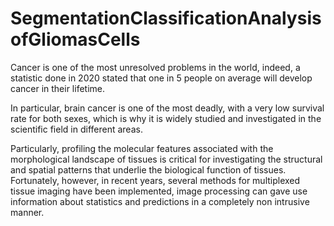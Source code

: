 # SegmentationClassificationAnalysisofGliomasCells
Cancer is one of the most unresolved problems in the world, indeed, a statistic done in 2020 stated that one in 5 people on average will develop cancer in
their lifetime.

In particular, brain cancer is one of the most deadly, with a very low survival rate for both sexes, which is why it is widely studied and investigated in the scientific field in different
areas. 

Particularly, profiling the molecular features associated with the morphological landscape of tissues is critical for investigating the structural and spatial patterns that underlie the biological function of tissues.
Fortunately, however, in recent years, several methods for multiplexed tissue imaging have been implemented, image processing can gave use information about statistics and predictions in a completely non intrusive manner.
